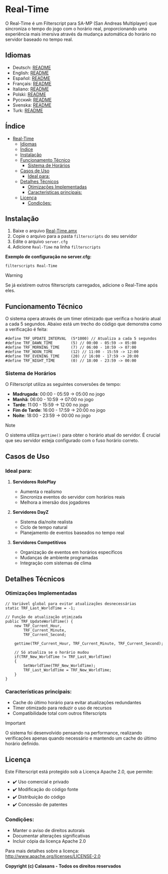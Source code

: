 # Real-Time

O Real-Time é um Filterscript para SA-MP (San Andreas Multiplayer) que sincroniza o tempo do jogo com o horário real, proporcionando uma experiência mais imersiva através da mudança automática do horário no servidor baseado no tempo real.

## Idiomas

- Deutsch: [README](translations/Deutsch/README.md)
- English: [README](translations/English/README.md)
- Español: [README](translations/Espanol/README.md)
- Français: [README](translations/Francais/README.md)
- Italiano: [README](translations/Italiano/README.md)
- Polski: [README](translations/Polski/README.md)
- Русский: [README](translations/Русский/README.md)
- Svenska: [README](translations/Svenska/README.md)
- Turk: [README](translations/Turkce/README.md)

## Índice
- [Real-Time](#real-time)
  - [Idiomas](#idiomas)
  - [Índice](#índice)
  - [Instalação](#instalação)
  - [Funcionamento Técnico](#funcionamento-técnico)
    - [Sistema de Horários](#sistema-de-horários)
  - [Casos de Uso](#casos-de-uso)
    - [Ideal para:](#ideal-para)
  - [Detalhes Técnicos](#detalhes-técnicos)
    - [Otimizações Implementadas](#otimizações-implementadas)
    - [Características principais:](#características-principais)
  - [Licença](#licença)
    - [Condições:](#condições)

## Instalação

1. Baixe o arquivo [Real-Time.amx](https://github.com/ocalasans/Real-Time/raw/refs/heads/main/src/Real-Time.amx)
2. Copie o arquivo para a pasta `filterscripts` do seu servidor
3. Edite o arquivo `server.cfg`
4. Adicione `Real-Time` na linha `filterscripts`

**Exemplo de configuração no server.cfg:**
```
filterscripts Real-Time
```

> [!WARNING]
> Se já existirem outros filterscripts carregados, adicione o Real-Time após eles.

## Funcionamento Técnico

O sistema opera através de um timer otimizado que verifica o horário atual a cada 5 segundos. Abaixo está um trecho do código que demonstra como a verificação é feita:

```pawn
#define TRF_UPDATE_INTERVAL  (5*1000) // Atualiza a cada 5 segundos
#define TRF_DAWN_TIME        (5) // 00:00 - 05:59 -> 05:00
#define TRF_MORNING_TIME     (7) // 06:00 - 10:59 -> 07:00
#define TRF_NOON_TIME        (12) // 11:00 - 15:59 -> 12:00
#define TRF_EVENING_TIME     (20) // 16:00 - 17:59 -> 20:00
#define TRF_NIGHT_TIME       (0) // 18:00 - 23:59 -> 00:00
```

### Sistema de Horários
O Filterscript utiliza as seguintes conversões de tempo:
- **Madrugada**: 00:00 - 05:59 → 05:00 no jogo
- **Manhã**: 06:00 - 10:59 → 07:00 no jogo
- **Tarde**: 11:00 - 15:59 → 12:00 no jogo
- **Fim de Tarde**: 16:00 - 17:59 → 20:00 no jogo
- **Noite**: 18:00 - 23:59 → 00:00 no jogo

> [!NOTE]
> O sistema utiliza `gettime()` para obter o horário atual do servidor. É crucial que seu servidor esteja configurado com o fuso horário correto.

## Casos de Uso

### Ideal para:
1. **Servidores RolePlay**
   - Aumenta o realismo
   - Sincroniza eventos do servidor com horários reais
   - Melhora a imersão dos jogadores

2. **Servidores DayZ**
   - Sistema dia/noite realista
   - Ciclo de tempo natural
   - Planejamento de eventos baseados no tempo real

3. **Servidores Competitivos**
   - Organização de eventos em horários específicos
   - Mudanças de ambiente programadas
   - Integração com sistemas de clima

## Detalhes Técnicos

### Otimizações Implementadas
```pawn
// Variável global para evitar atualizações desnecessárias
static TRF_Last_WorldTime = -1;

// Função de atualização otimizada
public TRF_UpdateWorldTime() {
    new TRF_Current_Hour,
        TRF_Current_Minute,
        TRF_Current_Second;
    
    gettime(TRF_Current_Hour, TRF_Current_Minute, TRF_Current_Second);
    
    // Só atualiza se o horário mudou
    if(TRF_New_WorldTime != TRF_Last_WorldTime)
    {
        SetWorldTime(TRF_New_WorldTime);
        TRF_Last_WorldTime = TRF_New_WorldTime;
    }
}
```

### Características principais:
- Cache do último horário para evitar atualizações redundantes
- Timer otimizado para reduzir o uso de recursos
- Compatibilidade total com outros filterscripts

> [!IMPORTANT]
> O sistema foi desenvolvido pensando na performance, realizando verificações apenas quando necessário e mantendo um cache do último horário definido.

## Licença

Este Filterscript está protegido sob a Licença Apache 2.0, que permite:

- ✔️ Uso comercial e privado
- ✔️ Modificação do código fonte
- ✔️ Distribuição do código
- ✔️ Concessão de patentes

### Condições:
- Manter o aviso de direitos autorais
- Documentar alterações significativas
- Incluir cópia da licença Apache 2.0

Para mais detalhes sobre a licença: http://www.apache.org/licenses/LICENSE-2.0

**Copyright (c) Calasans - Todos os direitos reservados**